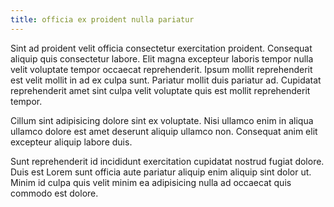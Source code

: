 ```yaml
---
title: officia ex proident nulla pariatur
---
```


Sint ad proident velit officia consectetur exercitation proident. Consequat aliquip quis consectetur labore. Elit magna excepteur laboris tempor nulla velit voluptate tempor occaecat reprehenderit. Ipsum mollit reprehenderit est velit mollit in ad ex culpa sunt. Pariatur mollit duis pariatur ad. Cupidatat reprehenderit amet sint culpa velit voluptate quis est mollit reprehenderit tempor.

Cillum sint adipisicing dolore sint ex voluptate. Nisi ullamco enim in aliqua ullamco dolore est amet deserunt aliquip ullamco non. Consequat anim elit excepteur aliquip labore duis.

Sunt reprehenderit id incididunt exercitation cupidatat nostrud fugiat dolore. Duis est Lorem sunt officia aute pariatur aliquip enim aliquip sint dolor ut. Minim id culpa quis velit minim ea adipisicing nulla ad occaecat quis commodo est dolore.